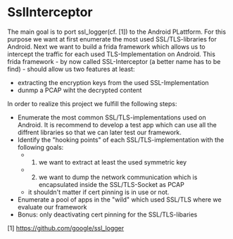 # SslInterceptor

The main goal is to port ssl_logger(cf. [1]) to the Android PLattform.
For this purpose we want at first enumerate the most used SSL/TLS-libraries for Android. Next we want to build a frida framework which allows us to intercept the traffic for each used TLS-Implementation on Android.
This frida framework - by now called SSL-Interceptor (a better name has to be find) - should allow us two features at least:
- extracting the encryption keys from the used SSL-Implementation
- dunmp a PCAP wiht the decrypted content

In order to realize this project we fulfill the following steps:
- Enumerate the most common SSL/TLS-implementations used on Android. It is recommend to develop a test app which can use all the diffrent libraries so that we can later test our framework.
- Identify the "hooking points" of each SSL/TLS-implementation with the following goals:
    - 1. we want to extract at least the used symmetric key 
    - 2. we want to dump the network communication which is encapsulated inside the SSL/TLS-Socket as PCAP
    - it shouldn't matter if cert pinning is in use or not.
- Enumerate a pool of apps in the "wild" which used SSL/TLS where we evaluate our framework
- Bonus: only deactivating cert pinning for the SSL/TLS-libaries


[1] https://github.com/google/ssl_logger 